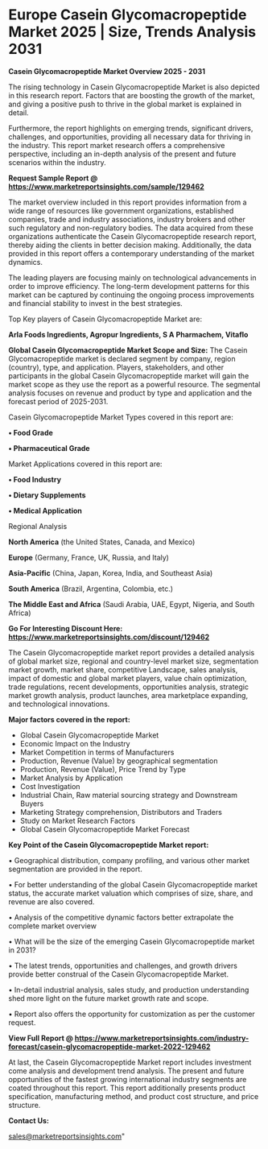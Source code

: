 # Europe Casein Glycomacropeptide Market 2025 | Size, Trends Analysis 2031

<Strong> Casein Glycomacropeptide Market Overview 2025 - 2031</strong>

The rising technology in Casein Glycomacropeptide Market is also depicted in this research report. Factors that are boosting the growth of the market, and giving a positive push to thrive in the global market is explained in detail.

Furthermore, the report highlights on emerging trends, significant drivers, challenges, and opportunities, providing all necessary data for thriving in the industry. This report market research offers a comprehensive perspective, including an in-depth analysis of the present and future scenarios within the industry.

<strong>Request Sample Report @ <a href=https://www.marketreportsinsights.com/sample/129462>https://www.marketreportsinsights.com/sample/129462</a></strong>

The market overview included in this report provides information from a wide range of resources like government organizations, established companies, trade and industry associations, industry brokers and other such regulatory and non-regulatory bodies. The data acquired from these organizations authenticate the Casein Glycomacropeptide research report, thereby aiding the clients in better decision making. Additionally, the data provided in this report offers a contemporary understanding of the market dynamics.

The leading players are focusing mainly on technological advancements in order to improve efficiency. The long-term development patterns for this market can be captured by continuing the ongoing process improvements and financial stability to invest in the best strategies.

Top Key players of Casein Glycomacropeptide Market are:

<strong>Arla Foods Ingredients, Agropur Ingredients, S A Pharmachem, Vitaflo</strong>

<strong><b>Global Casein Glycomacropeptide Market Scope and Size:</b></strong>
The Casein Glycomacropeptide market is declared segment by company, region (country), type, and application. Players, stakeholders, and other participants in the global Casein Glycomacropeptide market will gain the market scope as they use the report as a powerful resource. The segmental analysis focuses on revenue and product by type and application and the forecast period of 2025-2031.

Casein Glycomacropeptide Market Types covered in this report are:

<strong>• Food Grade

• Pharmaceutical Grade</strong>

Market Applications covered in this report are:

<strong>• Food Industry

• Dietary Supplements

• Medical Application</strong> 

Regional Analysis

<strong>North America</strong> (the United States, Canada, and Mexico)

<strong>Europe</strong> (Germany, France, UK, Russia, and Italy)

<strong>Asia-Pacific</strong> (China, Japan, Korea, India, and Southeast Asia)

<strong>South America</strong> (Brazil, Argentina, Colombia, etc.)

<strong>The Middle East and Africa</strong> (Saudi Arabia, UAE, Egypt, Nigeria, and South Africa)

<strong>Go For Interesting Discount Here: <a href=https://www.marketreportsinsights.com/discount/129462>https://www.marketreportsinsights.com/discount/129462</a></strong>

The Casein Glycomacropeptide market report provides a detailed analysis of global market size, regional and country-level market size, segmentation market growth, market share, competitive Landscape, sales analysis, impact of domestic and global market players, value chain optimization, trade regulations, recent developments, opportunities analysis, strategic market growth analysis, product launches, area marketplace expanding, and technological innovations.

<strong><b>Major factors covered in the report:</b></strong>
<ul>
  <li>Global Casein Glycomacropeptide Market </li>
  <li>Economic Impact on the Industry</li>
  <li>Market Competition in terms of Manufacturers</li>
  <li>Production, Revenue (Value) by geographical segmentation</li>
  <li>Production, Revenue (Value), Price Trend by Type</li>
  <li>Market Analysis by Application</li>
  <li>Cost Investigation</li>
  <li>Industrial Chain, Raw material sourcing strategy and Downstream Buyers</li>
  <li>Marketing Strategy comprehension, Distributors and Traders</li>
  <li>Study on Market Research Factors</li>
  <li>Global Casein Glycomacropeptide Market Forecast</li>
</ul>

<strong><b>Key Point of the Casein Glycomacropeptide Market report:</b></strong>

• Geographical distribution, company profiling, and various other market segmentation are provided in the report.

• For better understanding of the global Casein Glycomacropeptide market status, the accurate market valuation which comprises of size, share, and revenue are also covered.

• Analysis of the competitive dynamic factors better extrapolate the complete market overview

• What will be the size of the emerging Casein Glycomacropeptide market in 2031?

• The latest trends, opportunities and challenges, and growth drivers provide better construal of the Casein Glycomacropeptide Market.

• In-detail industrial analysis, sales study, and production understanding shed more light on the future market growth rate and scope.

• Report also offers the opportunity for customization as per the customer request.

<strong><b>View Full Report @ <a href=https://www.marketreportsinsights.com/industry-forecast/casein-glycomacropeptide-market-2022-129462>https://www.marketreportsinsights.com/industry-forecast/casein-glycomacropeptide-market-2022-129462</a></b></strong>


At last, the Casein Glycomacropeptide Market report includes investment come analysis and development trend analysis. The present and future opportunities of the fastest growing international industry segments are coated throughout this report. This report additionally presents product specification, manufacturing method, and product cost structure, and price structure.

<strong>Contact Us:</strong>

sales@marketreportsinsights.com"
